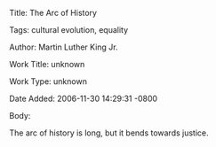 Title:  The Arc of History

Tags:   cultural evolution, equality

Author: Martin Luther King Jr.

Work Title: unknown

Work Type: unknown

Date Added: 2006-11-30 14:29:31 -0800

Body: 

The arc of history is long, but it bends towards justice.

